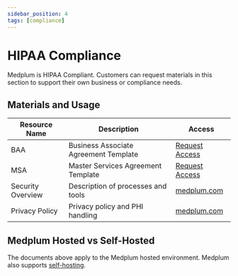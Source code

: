 ```yaml
---
sidebar_position: 4
tags: [compliance]
---
```


# HIPAA Compliance

Medplum is HIPAA Compliant. Customers can request materials in this section to support their own business or compliance needs.

## Materials and Usage

| Resource Name     | Description                           | Access                                                                                                                                                |
| ----------------- | ------------------------------------- | ----------------------------------------------------------------------------------------------------------------------------------------------------- |
| BAA               | Business Associate Agreement Template | [Request Access](https://docs.google.com/document/d/1hXI0Uf2YxhT1_m-RFZpJFvbt3fl1Ac_2/edit?usp=sharing&ouid=115651930576812038339&rtpof=true&sd=true) |
| MSA               | Master Services Agreement Template    | [Request Access](https://docs.google.com/document/d/1w0atWE19fVH8Yszr-nROhZJVj7gCt-BT/edit?usp=sharing&ouid=115651930576812038339&rtpof=true&sd=true) |
| Security Overview | Description of processes and tools    | [medplum.com](https://www.medplum.com/security)                                                                                                       |
| Privacy Policy    | Privacy policy and PHI handling       | [medplum.com](https://www.medplum.com/privacy)                                                                                                        |

## Medplum Hosted vs Self-Hosted

The documents above apply to the Medplum hosted environment. Medplum also supports [self-hosting](https://www.medplum.com/docs/tutorials/self-hosting).
